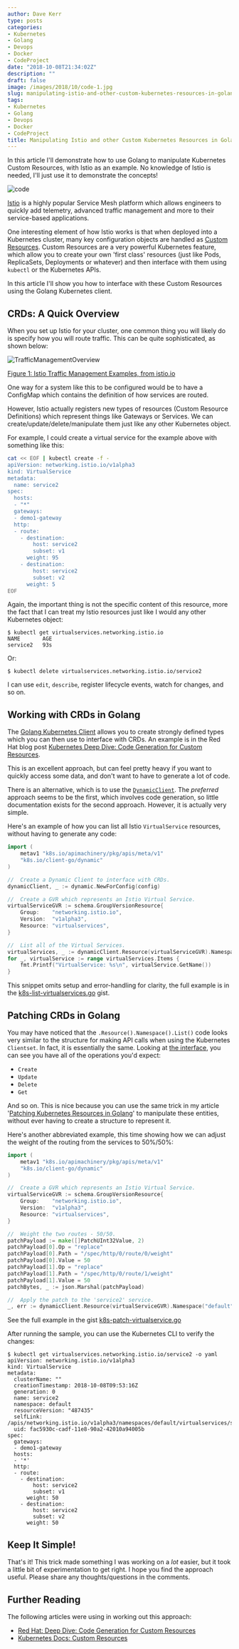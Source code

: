 ```yaml
---
author: Dave Kerr
type: posts
categories:
- Kubernetes
- Golang
- Devops
- Docker
- CodeProject
date: "2018-10-08T21:34:02Z"
description: ""
draft: false
image: /images/2018/10/code-1.jpg
slug: manipulating-istio-and-other-custom-kubernetes-resources-in-golang
tags:
- Kubernetes
- Golang
- Devops
- Docker
- CodeProject
title: Manipulating Istio and other Custom Kubernetes Resources in Golang
---
```



In this article I'll demonstrate how to use Golang to manipulate Kubernetes Custom Resources, with Istio as an example. No knowledge of Istio is needed, I'll just use it to demonstrate the concepts!

![code](images/code-2.jpg)

[Istio](https://istio.io) is a highly popular Service Mesh platform which allows engineers to quickly add telemetry, advanced traffic management and more to their service-based applications.

One interesting element of how Istio works is that when deployed into a Kubernetes cluster, many key configuration objects are handled as [Custom Resources](https://kubernetes.io/docs/concepts/extend-kubernetes/api-extension/custom-resources/). Custom Resources are a very powerful Kubernetes feature, which allow you to create your own 'first class' resources (just like Pods, ReplicaSets, Deployments or whatever) and then interface with them using `kubectl` or the Kubernetes APIs.

In this article I'll show you how to interface with these Custom Resources using the Golang Kubernetes client.

## CRDs: A Quick Overview

When you set up Istio for your cluster, one common thing you will likely do is specify how you will route traffic. This can be quite sophisticated, as shown below:

![TrafficManagementOverview](images/TrafficManagementOverview.svg)

[Figure 1: Istio Traffic Management Examples, from istio.io](https://istio.io/docs/concepts/traffic-management/)

One way for a system like this to be configured would be to have a ConfigMap which contains the definition of how services are routed.

However, Istio actually registers new types of resources (Custom Resource Definitions) which represent things like Gateways or Services. We can create/update/delete/manipulate them just like any other Kubernetes object.

For example, I could create a virtual service for the example above with something like this:

```bash
cat << EOF | kubectl create -f -
apiVersion: networking.istio.io/v1alpha3
kind: VirtualService
metadata:
  name: service2
spec:
  hosts:
  - "*"
  gateways:
  - demo1-gateway
  http:
  - route:
    - destination:
        host: service2
        subset: v1
      weight: 95
    - destination:
        host: service2
        subset: v2
      weight: 5
EOF
```

Again, the important thing is not the specific content of this resource, more the fact that I can treat my Istio resources just like I would any other Kubernetes object:

```
$ kubectl get virtualservices.networking.istio.io
NAME       AGE
service2   93s
```

Or:

```
$ kubectl delete virtualservices.networking.istio.io/service2
```

I can use `edit`, `describe`, register lifecycle events, watch for changes, and so on.

## Working with CRDs in Golang

The [Golang Kubernetes Client](https://github.com/kubernetes/client-go) allows you to create strongly defined types which you can then use to interface with CRDs. An example is in the Red Hat blog post [Kubernetes Deep Dive: Code Generation for Custom Resources](https://blog.openshift.com/kubernetes-deep-dive-code-generation-customresources/).

This is an excellent approach, but can feel pretty heavy if you want to quickly access some data, and don't want to have to generate a lot of code.

There is an alternative, which is to use the [`DynamicClient`](https://github.com/kubernetes/client-go/blob/master/dynamic/interface.go). The _preferred_ approach seems to be the first, which involves code generation, so little documentation exists for the second approach. However, it is actually very simple.

Here's an example of how you can list all Istio `VirtualService` resources, without having to generate any code:

```go
import (
	metav1 "k8s.io/apimachinery/pkg/apis/meta/v1"
	"k8s.io/client-go/dynamic"
)

//  Create a Dynamic Client to interface with CRDs.
dynamicClient, _ := dynamic.NewForConfig(config)

//  Create a GVR which represents an Istio Virtual Service.
virtualServiceGVR := schema.GroupVersionResource{
	Group:    "networking.istio.io",
	Version:  "v1alpha3",
	Resource: "virtualservices",
}

//  List all of the Virtual Services.
virtualServices, _ := dynamicClient.Resource(virtualServiceGVR).Namespace("default").List(metav1.ListOptions{})
for _, virtualService := range virtualServices.Items {
	fmt.Printf("VirtualService: %s\n", virtualService.GetName())
}
```

This snippet omits setup and error-handling for clarity, the full example is in the [k8s-list-virtualservices.go](https://gist.github.com/dwmkerr/09ac0fd98595460456e17d5ef0c77667) gist.

## Patching CRDs in Golang

You may have noticed that the `.Resource().Namespace().List()` code looks very similar to the structure for making API calls when using the Kubernetes `Clientset`. In fact, it is essentially the same. Looking at [the interface](https://github.com/kubernetes/client-go/blob/master/dynamic/interface.go), you can see you have all of the operations you'd expect:

- `Create`
- `Update`
- `Delete`
- `Get`

And so on. This is nice because you can use the same trick in my article '[Patching Kubernetes Resources in Golang](https://www.dwmkerr.com/patching-kubernetes-resources-in-golang/)' to manipulate these entities, without ever having to create a structure to represent it.

Here's another abbreviated example, this time showing how we can adjust the weight of the routing from the services to 50%/50%:

```go
import (
	metav1 "k8s.io/apimachinery/pkg/apis/meta/v1"
	"k8s.io/client-go/dynamic"
)

//  Create a GVR which represents an Istio Virtual Service.
virtualServiceGVR := schema.GroupVersionResource{
	Group:    "networking.istio.io",
	Version:  "v1alpha3",
	Resource: "virtualservices",
}

//  Weight the two routes - 50/50.
patchPayload := make([]PatchUInt32Value, 2)
patchPayload[0].Op = "replace"
patchPayload[0].Path = "/spec/http/0/route/0/weight"
patchPayload[0].Value = 50
patchPayload[1].Op = "replace"
patchPayload[1].Path = "/spec/http/0/route/1/weight"
patchPayload[1].Value = 50
patchBytes, _ := json.Marshal(patchPayload)

//  Apply the patch to the 'service2' service.
_, err := dynamicClient.Resource(virtualServiceGVR).Namespace("default").Patch("service2", types.JSONPatchType, patchBytes)
```

See the full example in the gist [k8s-patch-virtualservice.go](https://gist.github.com/dwmkerr/7332888e092156ce8ce4ea551b0c321f)

After running the sample, you can use the Kubernetes CLI to verify the changes:

```
$ kubectl get virtualservices.networking.istio.io/service2 -o yaml
apiVersion: networking.istio.io/v1alpha3
kind: VirtualService
metadata:
  clusterName: ""
  creationTimestamp: 2018-10-08T09:53:16Z
  generation: 0
  name: service2
  namespace: default
  resourceVersion: "487435"
  selfLink: /apis/networking.istio.io/v1alpha3/namespaces/default/virtualservices/service2
  uid: fac5930c-cadf-11e8-90a2-42010a94005b
spec:
  gateways:
  - demo1-gateway
  hosts:
  - '*'
  http:
  - route:
    - destination:
        host: service2
        subset: v1
      weight: 50
    - destination:
        host: service2
        subset: v2
      weight: 50
```

## Keep It Simple!

That's it! This trick made something I was working on a _lot_ easier, but it took a little bit of experimentation to get right. I hope you find the approach useful. Please share any thoughts/questions in the comments.

## Further Reading

The following articles were using in working out this approach:

- [Red Hat: Deep Dive: Code Generation for Custom Resources](https://blog.openshift.com/kubernetes-deep-dive-code-generation-customresources/)
- [Kubernetes Docs: Custom Resources](https://kubernetes.io/docs/concepts/extend-kubernetes/api-extension/custom-resources/)

